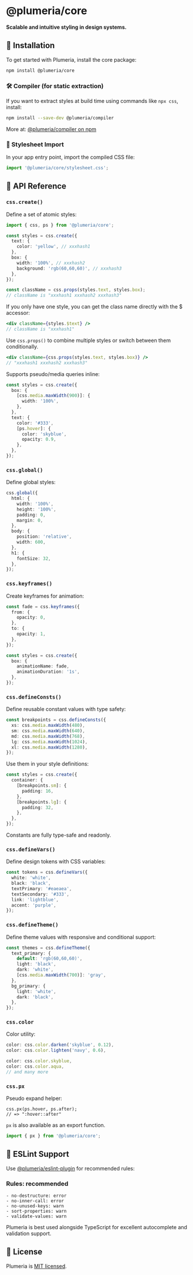 # @plumeria/core

**Scalable and intuitive styling in design systems.**

## 🌱 Installation

To get started with Plumeria, install the core package:

```sh
npm install @plumeria/core
```

### 🛠 Compiler (for static extraction)

If you want to extract styles at build time using commands like `npx css`, install:

```sh
npm install --save-dev @plumeria/compiler
```

More at: [@plumeria/compiler on npm](https://www.npmjs.com/package/@plumeria/compiler)

### 🎨 Stylesheet Import

In your app entry point, import the compiled CSS file:

```ts
import '@plumeria/core/stylesheet.css';
```

## 📘 API Reference

### `css.create()`

Define a set of atomic styles:

```ts
import { css, ps } from '@plumeria/core';

const styles = css.create({
  text: {
    color: 'yellow', // xxxhash1
  },
  box: {
    width: '100%', // xxxhash2
    background: 'rgb(60,60,60)', // xxxhash3
  },
});

const className = css.props(styles.text, styles.box);
// className is "xxxhash1 xxxhash2 xxxhash3"
```

If you only have one style, you can get the class name directly with the $ accessor:

```jsx
<div className={styles.$text} />
// className is "xxxhash1"
```

Use `css.props()` to combine multiple styles or switch between them conditionally.

```jsx
<div className={css.props(styles.text, styles.box)} />
// "xxxhash1 xxxhash2 xxxhash3"
```

Supports pseudo/media queries inline:

```ts
const styles = css.create({
  box: {
    [css.media.maxWidth(900)]: {
      width: '100%',
    },
  },
  text: {
    color: '#333',
    [ps.hover]: {
      color: 'skyblue',
      opacity: 0.9,
    },
  },
});
```

### `css.global()`

Define global styles:

```ts
css.global({
  html: {
    width: '100%',
    height: '100%',
    padding: 0,
    margin: 0,
  },
  body: {
    position: 'relative',
    width: 600,
  },
  h1: {
    fontSize: 32,
  },
});
```

### `css.keyframes()`

Create keyframes for animation:

```ts
const fade = css.keyframes({
  from: {
    opacity: 0,
  },
  to: {
    opacity: 1,
  },
});

const styles = css.create({
  box: {
    animationName: fade,
    animationDuration: '1s',
  },
});
```

### `css.defineConsts()`

Define reusable constant values with type safety:

```ts
const breakpoints = css.defineConsts({
  xs: css.media.maxWidth(480),
  sm: css.media.maxWidth(640),
  md: css.media.maxWidth(768),
  lg: css.media.maxWidth(1024),
  xl: css.media.maxWidth(1280),
});
```

Use them in your style definitions:

```ts
const styles = css.create({
  container: {
    [breakpoints.sm]: {
      padding: 16,
    },
    [breakpoints.lg]: {
      padding: 32,
    },
  },
});
```

Constants are fully type-safe and readonly.

### `css.defineVars()`

Define design tokens with CSS variables:

```ts
const tokens = css.defineVars({
  white: 'white',
  black: 'black',
  textPrimary: '#eaeaea',
  textSecondary: '#333',
  link: 'lightblue',
  accent: 'purple',
});
```

### `css.defineTheme()`

Define theme values with responsive and conditional support:

```ts
const themes = css.defineTheme({
  text_primary: {
    default: 'rgb(60,60,60)',
    light: 'black',
    dark: 'white',
    [css.media.maxWidth(700)]: 'gray',
  },
  bg_primary: {
    light: 'white',
    dark: 'black',
  },
});
```

### `css.color`

Color utility:

```ts
color: css.color.darken('skyblue', 0.12),
color: css.color.lighten('navy', 0.6),

color: css.color.skyblue,
color: css.color.aqua,
// and many more
```

### `css.px`

Pseudo expand helper:

```tsx
css.px(ps.hover, ps.after);
// => ":hover::after"
```

`px` is also available as an export function.

```ts
import { px } from '@plumeria/core';
```

## 🧹 ESLint Support

Use [@plumeria/eslint-plugin](https://www.npmjs.com/package/@plumeria/eslint-plugin) for recommended rules:

### Rules: recommended

```
- no-destructure: error
- no-inner-call: error
- no-unused-keys: warn
- sort-properties: warn
- validate-values: warn
```

Plumeria is best used alongside TypeScript for excellent autocomplete and validation support.

## 📄 License

Plumeria is [MIT licensed](https://github.com/zss-in-js/plumeria/blob/main/LICENSE).
